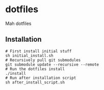 # dotfiles
Mah dotfiles

## Installation
```shell
# First install initial stuff
sh initial_install.sh
# Recursively pull git submodules
git submodule update --recursive --remote
# Run the dotfiles install
./install
# Run after installation script
sh after_install_script.sh
```
